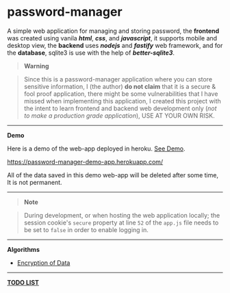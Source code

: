 # password-manager

A simple web application for managing and storing password, the **frontend** was created using vanila ***html***, ***css***, and ***javascript***, it supports mobile and desktop view, the **backend** uses ***nodejs*** and ***fastify*** web framework, and for the **database**, sqlite3 is use with the help of ***better-sqlite3***.

> **Warning**

> Since this is a password-manager application where you can store sensitive information, I (the author) **do not claim** that it is a secure & fool proof application, there might be some vulnerabilities that I have missed when implementing this application, I created this project with the intent to learn frontend and backend web development only (_not to make a production grade application_), USE AT YOUR OWN RISK.

-----

**Demo**

Here is a demo of the web-app deployed in heroku. [See Demo](https://password-manager-demo-app.herokuapp.com/).

https://password-manager-demo-app.herokuapp.com/

All of the data saved in this demo web-app will be deleted after some time, It is not permanent.

-----

> **Note**

> During development, or when hosting the web application locally; the session cookie's ```secure``` property at line ```52``` of the ```app.js``` file needs to be set to ```false``` in order to enable logging in.

-----

**Algorithms**
- [Encryption of Data](cryptography.md)

-----

**[TODO LIST](todo.md)**
